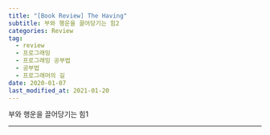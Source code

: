 ```yaml
---  
title: "[Book Review] The Having"  
subtitle: 부와 행운을 끌어당기는 힘2
categories: Review  
tag:
  - review
  - 프로그래밍
  - 프로그래밍 공부법
  - 공부법
  - 프로그래머의 길
date: 2020-01-07
last_modified_at: 2021-01-20
---  
```


부와 행운을 끌어당기는 힘1

---